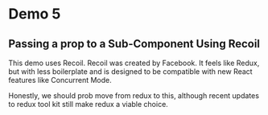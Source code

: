# Demo 5
## Passing a prop to a Sub-Component Using Recoil

This demo uses Recoil. Recoil was created by Facebook. It feels like Redux, but with less boilerplate and is designed to be compatible with new React features like Concurrent Mode.

Honestly, we should prob move from redux to this, although recent updates to redux tool kit still make redux a viable choice.
